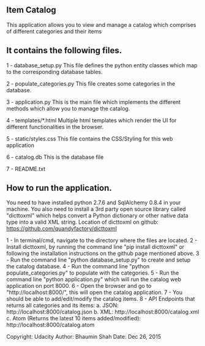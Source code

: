 Item Catalog
-------------

This application allows you to view and manage a catalog which comprises of different categories and their items


It contains the following files.
--------------------------------------------

1 - database_setup.py
	This file defines the python entity classes which map to the corresponding database tables.

2 - populate_categories.py
	This file creates some categories in the database.

3 - application.py
	This is the main file which implements the different methods which allow you to manage the catalog.

4 - templates/*.html
	Multiple html templates which render the UI for different functionalities in the browser.

5 - static/styles.css
	This file contains the CSS/Styling for this web application

6 - catalog.db
	This is the database file

7 - README.txt


How to run the application.
----------------------------
You need to have installed python 2.7.6 and SqlAlchemy 0.8.4 in your machine. You also need to install a 3rd party open source library called "dicttoxml" which helps convert a Python dictionary or other native data type into a valid XML string. Location of dicttoxml on github: https://github.com/quandyfactory/dicttoxml


1 - In terminal/cmd, navigate to the directory where the files are located.
2 - Install dicttoxml, by running the command line "pip install dicttoxml" or following the installation instructions on the github page mentioned above.
3 - Run the command line "python database_setup.py" to create and setup the catalog database.
4 - Run the command line "python populate_categories.py" to populate with the categories.
5 - Run the command line "python application.py" which will run the catalog web application on port 8000.
6 - Open the browser and go to "http://localhost:8000/", this will open the catalog application.
7 - You should be able to add/edit/modify the catalog items.
8 - API Endpoints that returns all categories and its items:
	a. JSON: http://localhost:8000/catalog.json
	b. XML: http://localhost:8000/catalog.xml
	c. Atom (Returns the latest 10 items added/modified): http://localhost:8000/catalog.atom


Copyright: Udacity
Author: Bhaumin Shah
Date: Dec 26, 2015
